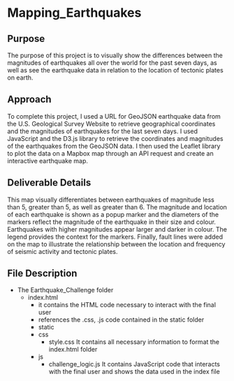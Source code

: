 # Mapping_Earthquakes

## Purpose
The purpose of this project is to visually show the differences between the magnitudes of earthquakes all over the world for the past seven days, as well as see the earthquake data in relation to the location of tectonic plates on earth. 

## Approach
To complete this project, I used a URL for GeoJSON earthquake data from the U.S. Geological Survey Website to retrieve geographical coordinates and the magnitudes of earthquakes for the last seven days. I used JavaScript and the D3.js library to retrieve the coordinates and magnitudes of the earthquakes from the GeoJSON data. I then used the Leaflet library to plot the data on a Mapbox map through an API request and create an interactive earthquake map.

## Deliverable Details
This map visually differentiates between earthquakes of magnitude less than 5, greater than 5, as well as greater than 6. The magnitude and location of each earthquake is shown as a popup marker and the diameters of the markers reflect the magnitude of the earthquake in their size and colour. Earthquakes with higher magnitudes appear larger and darker in colour. The legend provides the context for the markers. Finally, fault lines were added on the map to illustrate the relationship between the location and frequency of seismic activity and tectonic plates.

## File Description
- The Earthquake_Challenge folder
    - index.html
        - it contains the HTML code necessary to interact with the final user
        - references the .css, .js code contained in the static folder
      - static
      - css
        - style.css
          It contains all necessary information to format the index.html folder
      - js
        - challenge_logic.js
          It contains JavaScript code that interacts with the final user and shows the data used in the index file
